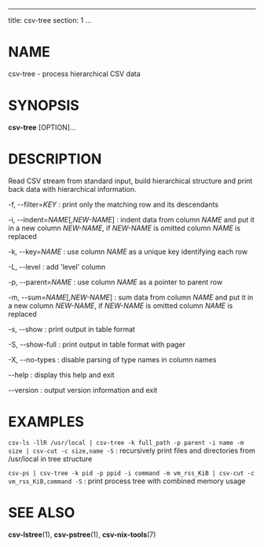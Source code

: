 <!--
SPDX-License-Identifier: BSD-3-Clause
Copyright 2021-2023, Marcin Ślusarz <marcin.slusarz@gmail.com>
-->

---
title: csv-tree
section: 1
...

# NAME #

csv-tree - process hierarchical CSV data

# SYNOPSIS #

**csv-tree** [OPTION]...

# DESCRIPTION #

Read CSV stream from standard input, build hierarchical structure and print
back data with hierarchical information.

-f, \--filter=*KEY*
:   print only the matching row and its descendants

-i, \--indent=*NAME*[,*NEW-NAME*]
:   indent data from column *NAME* and put it in a new column *NEW-NAME*, if *NEW-NAME* is omitted column *NAME* is replaced

-k, \--key=*NAME*
:   use column *NAME* as a unique key identifying each row

-L, \--level
:   add 'level' column

-p, \--parent=*NAME*
:   use column *NAME* as a pointer to parent row

-m, \--sum=*NAME*[,*NEW-NAME*]
:   sum data from column *NAME* and put it in a new column *NEW-NAME*, if *NEW-NAME* is omitted column *NAME* is replaced

-s, \--show
:   print output in table format

-S, \--show-full
:   print output in table format with pager

-X, \--no-types
:   disable parsing of type names in column names

\--help
:   display this help and exit

\--version
:   output version information and exit

# EXAMPLES #

`csv-ls -llR /usr/local | csv-tree -k full_path -p parent -i name -m size | csv-cut -c size,name -S`
:   recursively print files and directories from /usr/local in tree structure

`csv-ps | csv-tree -k pid -p ppid -i command -m vm_rss_KiB | csv-cut -c vm_rss_KiB,command -S`
:   print process tree with combined memory usage

# SEE ALSO #

**csv-lstree**(1), **csv-pstree**(1), **csv-nix-tools**(7)
